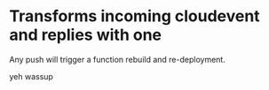 # Transforms incoming cloudevent and replies with one

Any push will trigger a function rebuild and re-deployment.

yeh wassup
